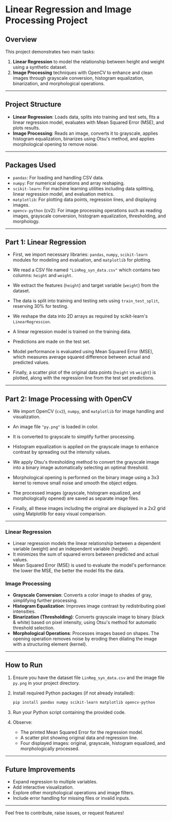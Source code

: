 # Linear Regression and Image Processing Project

## Overview

This project demonstrates two main tasks:

1. **Linear Regression** to model the relationship between height and weight using a synthetic dataset.
2. **Image Processing** techniques with OpenCV to enhance and clean images through grayscale conversion, histogram equalization, binarization, and morphological operations.

---

## Project Structure

- **Linear Regression**: Loads data, splits into training and test sets, fits a linear regression model, evaluates with Mean Squared Error (MSE), and plots results.
- **Image Processing**: Reads an image, converts it to grayscale, applies histogram equalization, binarizes using Otsu's method, and applies morphological opening to remove noise.

---

## Packages Used

- `pandas`: For loading and handling CSV data.
- `numpy`: For numerical operations and array reshaping.
- `scikit-learn`: For machine learning utilities including data splitting, linear regression model, and evaluation metrics.
- `matplotlib`: For plotting data points, regression lines, and displaying images.
- `opencv-python` (cv2): For image processing operations such as reading images, grayscale conversion, histogram equalization, thresholding, and morphology.

---

## Part 1: Linear Regression

- First, we import necessary libraries: `pandas`, `numpy`, `scikit-learn` modules for modeling and evaluation, and `matplotlib` for plotting.
  
- We read a CSV file named `"LinReg_syn_data.csv"` which contains two columns: `height` and `weight`.

- We extract the features (`height`) and target variable (`weight`) from the dataset.

- The data is split into training and testing sets using `train_test_split`, reserving 30% for testing.

- We reshape the data into 2D arrays as required by scikit-learn's `LinearRegression`.

- A linear regression model is trained on the training data.

- Predictions are made on the test set.

- Model performance is evaluated using Mean Squared Error (MSE), which measures average squared difference between actual and predicted values.

- Finally, a scatter plot of the original data points (`height` vs `weight`) is plotted, along with the regression line from the test set predictions.

---

## Part 2: Image Processing with OpenCV

- We import OpenCV (`cv2`), `numpy`, and `matplotlib` for image handling and visualization.

- An image file `"py.png"` is loaded in color.

- It is converted to grayscale to simplify further processing.

- Histogram equalization is applied on the grayscale image to enhance contrast by spreading out the intensity values.

- We apply Otsu's thresholding method to convert the grayscale image into a binary image automatically selecting an optimal threshold.

- Morphological opening is performed on the binary image using a 3x3 kernel to remove small noise and smooth the object edges.

- The processed images (grayscale, histogram equalized, and morphologically opened) are saved as separate image files.

- Finally, all these images including the original are displayed in a 2x2 grid using Matplotlib for easy visual comparison.

---

### Linear Regression

- Linear regression models the linear relationship between a dependent variable (weight) and an independent variable (height).
- It minimizes the sum of squared errors between predicted and actual values.
- Mean Squared Error (MSE) is used to evaluate the model's performance: the lower the MSE, the better the model fits the data.

### Image Processing

- **Grayscale Conversion**: Converts a color image to shades of gray, simplifying further processing.
- **Histogram Equalization**: Improves image contrast by redistributing pixel intensities.
- **Binarization (Thresholding)**: Converts grayscale image to binary (black & white) based on pixel intensity, using Otsu's method for automatic threshold selection.
- **Morphological Operations**: Processes images based on shapes. The opening operation removes noise by eroding then dilating the image with a structuring element (kernel).

---

## How to Run

1. Ensure you have the dataset file `LinReg_syn_data.csv` and the image file `py.png` in your project directory.
2. Install required Python packages (if not already installed):

    ```bash
    pip install pandas numpy scikit-learn matplotlib opencv-python
    ```

3. Run your Python script containing the provided code.
4. Observe:
   - The printed Mean Squared Error for the regression model.
   - A scatter plot showing original data and regression line.
   - Four displayed images: original, grayscale, histogram equalized, and morphologically processed.

---

## Future Improvements

- Expand regression to multiple variables.
- Add interactive visualization.
- Explore other morphological operations and image filters.
- Include error handling for missing files or invalid inputs.

---

Feel free to contribute, raise issues, or request features!
